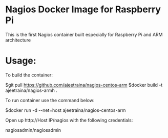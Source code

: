 <h1>Nagios Docker Image for Raspberry Pi </h1>

This is the first Nagios container built especially for Raspberry Pi and ARM architecture <br>

<h1>Usage:</h1>

To build the container:<br>

$git pull https://github.com/ajeetraina/nagios-centos-arm
$docker build -t ajeetraina/nagios-armh .


To run container use the command below:<br>

$docker run -d --net=host ajeetraina/nagios-centos-arm<br>

Open up http://Host IP/nagios with the following credentials:<br>

nagiosadmin/nagiosadmin<br>



